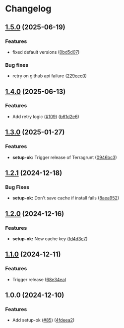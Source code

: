# Changelog

## [1.5.0](https://github.com/oslokommune/composite-actions/compare/setup-ok-v1.4.0...setup-ok-v1.5.0) (2025-06-19)


### Features

* fixed default versions ([0bd5d07](https://github.com/oslokommune/composite-actions/commit/0bd5d07a162364b86018f8bc92063f6562459dee))


### Bug fixes

* retry on github api failure ([229ecc0](https://github.com/oslokommune/composite-actions/commit/229ecc0b6bfc83337c9107e4b1bf47b9a05540f6))

## [1.4.0](https://github.com/oslokommune/composite-actions/compare/setup-ok-v1.3.0...setup-ok-v1.4.0) (2025-06-13)


### Features

* Add retry logic ([#109](https://github.com/oslokommune/composite-actions/issues/109)) ([b61d2e6](https://github.com/oslokommune/composite-actions/commit/b61d2e6d2ff2ed81a3c271e43100a50dfdfdcc0c))

## [1.3.0](https://github.com/oslokommune/composite-actions/compare/setup-ok-v1.2.1...setup-ok-v1.3.0) (2025-01-27)


### Features

* **setup-ok:** Trigger release of Terragrunt ([0946bc3](https://github.com/oslokommune/composite-actions/commit/0946bc3ffaed2df847b11bd9c74a339d22b59035))

## [1.2.1](https://github.com/oslokommune/composite-actions/compare/setup-ok-v1.2.0...setup-ok-v1.2.1) (2024-12-18)


### Bug Fixes

* **setup-ok:** Don't save cache if install fails ([8aea952](https://github.com/oslokommune/composite-actions/commit/8aea952585637e678a0970e296da92472686be63))

## [1.2.0](https://github.com/oslokommune/composite-actions/compare/setup-ok-v1.1.0...setup-ok-v1.2.0) (2024-12-16)


### Features

* **setup-ok:** New cache key ([fd4d3c7](https://github.com/oslokommune/composite-actions/commit/fd4d3c73955fceb10bc53f0048d1cdfafd6ace13))

## [1.1.0](https://github.com/oslokommune/composite-actions/compare/setup-ok-v1.0.0...setup-ok-v1.1.0) (2024-12-11)


### Features

* Trigger release ([68e34ea](https://github.com/oslokommune/composite-actions/commit/68e34ea8373adaf05f73bb927db6ab70e0f41530))

## 1.0.0 (2024-12-10)


### Features

* Add setup-ok ([#85](https://github.com/oslokommune/composite-actions/issues/85)) ([4fdeea2](https://github.com/oslokommune/composite-actions/commit/4fdeea2117e961bb3d9ccca924eb84ce00c17e3f))
